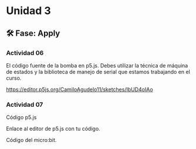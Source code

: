 # Unidad 3


## 🛠 Fase: Apply

### Actividad 06

El código fuente de la bomba en p5.js. Debes utilizar la técnica de máquina de estados y la biblioteca de manejo de serial que estamos trabajando en el curso.

https://editor.p5js.org/CamiloAgudelo11/sketches/IbUD4oIAo



### Actividad 07

Código p5.js


Enlace al editor de p5.js con tu código.


Código del micro:bit.

